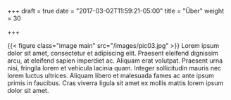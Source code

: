 +++
draft = true
date = "2017-03-02T11:59:21-05:00"
title = "Über"
weight = 30

+++

{{< figure class="image main" src="/images/pic03.jpg" >}}
Lorem ipsum dolor sit amet, consectetur et adipiscing elit. Praesent eleifend dignissim arcu, at eleifend sapien imperdiet ac. Aliquam erat volutpat. Praesent urna nisi, fringila lorem et vehicula lacinia quam. Integer sollicitudin mauris nec lorem luctus ultrices. Aliquam libero et malesuada fames ac ante ipsum primis in faucibus. Cras viverra ligula sit amet ex mollis mattis lorem ipsum dolor sit amet.
